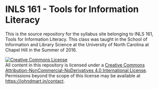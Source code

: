 # INLS 161 - Tools for Information Literacy

This is the source repository for the syllabus site belonging to INLS 161, Tools for Information Literacy. 
This class was taught in the School of Information and Library Science at the University of North Carolina at Chapel Hill in the Summer of 2016. 

<a rel="license" href="http://creativecommons.org/licenses/by-nc-sa/4.0/"><img alt="Creative Commons License" style="border-width:0" src="https://i.creativecommons.org/l/by-nc-sa/4.0/80x15.png" /></a><br />All content in this repository is licensed under a <a rel="license" href="http://creativecommons.org/licenses/by-nc-sa/4.0/">Creative Commons Attribution-NonCommercial-NoDerivatives 4.0 International License</a>.<br />Permissions beyond the scope of this license may be available at <a xmlns:cc="http://creativecommons.org/ns#" href="https://johndmart.in/contact" rel="cc:morePermissions">https://johndmart.in/contact</a>.